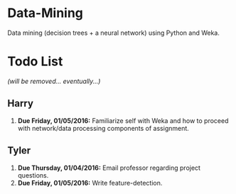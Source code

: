 Data-Mining
===========
Data mining (decision trees + a neural network) using Python and Weka.

Todo List
=========
_(will be removed... eventually...)_

Harry
-----

1. **Due Friday, 01/05/2016:** Familiarize self with Weka and how to proceed with network/data processing components of assignment.

Tyler
-----

1. **Due Thursday, 01/04/2016:** Email professor regarding project questions.
2. **Due Friday, 01/05/2016:** Write feature-detection.
